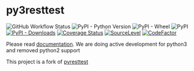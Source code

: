 py3resttest
==========
![GitHub Workflow Status](https://img.shields.io/github/workflow/status/abhijo89-to/resttest3/Python%20package) 
![PyPI - Python Version](https://img.shields.io/pypi/pyversions/resttest3)
![PyPI - Wheel](https://img.shields.io/pypi/wheel/resttest3)
![PyPI](https://img.shields.io/pypi/v/resttest3)
[![PyPI - Downloads](https://img.shields.io/pypi/dm/resttest3)](https://pypistats.org/packages/resttest3)
[![Coverage Status](https://coveralls.io/repos/github/abhijo89-to/resttest3/badge.svg)](https://coveralls.io/github/abhijo89-to/resttest3)
[![SourceLevel](https://app.sourcelevel.io/github/crazi-coder/resttest3.svg)](https://app.sourcelevel.io/github/crazi-coder/resttest3)
[![CodeFactor](https://www.codefactor.io/repository/github/crazi-coder/resttest3/badge)](https://www.codefactor.io/repository/github/abhijo89-to/resttest3)


Please read [documentation](https://abhijo89-to.github.io/py3resttest/). We are doing active development for python3 and removed python2 support 

This project is a fork of [pyresttest](https://github.com/svanoort/pyresttest)
